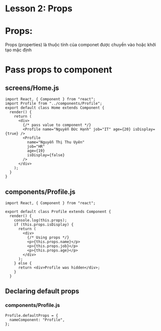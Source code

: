 # Lesson 2: Props

# Props:

Props (properties) là thuộc tính của componet được chuyền vào hoặc khởi tạo mặc định

# Pass props to component

## **screens/Home.js**

```
import React, { Component } from "react";
import Profile from "../components/Profile";
export default class Home extends Component {
  render() {
    return (
      <div>
        {/* pass value to component */}
        <Profile name="Nguyễn Đức Hạnh" job="IT" age={20} isDisplay={true} />
        <Profile
          name="Nguyễn Thị Thu Uyên"
          job="HR"
          age={19}
          isDisplay={false}
        />
      </div>
    );
  }
}
```

## **components/Profile.js**

```
import React, { Component } from "react";

export default class Profile extends Component {
  render() {
    console.log(this.props);
    if (this.props.isDisplay) {
      return (
        <div>
          {/* Using props */}
          <p>{this.props.name}</p>
          <p>{this.props.job}</p>
          <p>{this.props.age}</p>
        </div>
      );
    } else {
      return <div>Profile was hidden</div>;
    }
  }
```

## Declaring default props

### **components/Profile.js**

```
Profile.defaultProps = {
  nameComponent: "Profile",
};
```
